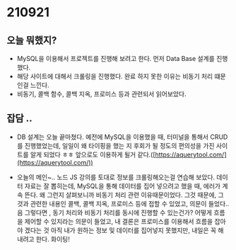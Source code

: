# 210921

## 오늘 뭐했지?

- MySQL을 이용해서 프로젝트를 진행해 보려고 한다. 먼저 Data Base 설계를 진행했다.
- 해당 사이트에 대해서 크롤링을 진행했다. 완료 하지 못한 이유는 비동기 처리 떄문인걸 느낀다.
- 비동기, 콜백 함수, 콜백 지옥, 프로미스 등과 관련되서 읽어보았다.

## 잡담 ..

- DB 설계는 오늘 끝마쳤다. 예전에 MySQL을 이용했을 때, 터미널을 통해서 CRUD를 진행했었는데, 일일이 왜 타이핑을 했는 지 후회가 될 정도의 편의성을 가진 사이트를 알게 되었다 ㅎㅎ 앞으로도 이용하게 될거 같다.([https://aquerytool.com/](https://aquerytool.com/))

- 오늘의 메인~.. 노드 JS 강의를 토대로 정보를 크롤링해오는걸 연습해 보았다. 데이터 자료는 잘 뽑히는데, MySQL을 통해 데이터를 집어 넣으려고 했을 때, 에러가 계속 뜬다. 왜 그런지 살펴보니까 비동기 처리 관련 이유때문이었다. 그것 때문에, 그것과 관련한 내용인 콜백, 콜백 지옥, 프로미스 등에 접할 수 있었고, 의문이 들었다.. 음 그렇다면 , 동기 처리와 비동기 처리를 동시에 진행할 수 있는건가? 어떻게 흐름을 제어할 수 있지라는 의문이 들었고, 내 결론은 프로미스를 이용해서 흐름을 잡아야 겠다는 것 아직 내가 원하는 정보 및 데이터를 집어넣지 못했지만, 내일은 꼭 해내려고 한다. 화이팅!